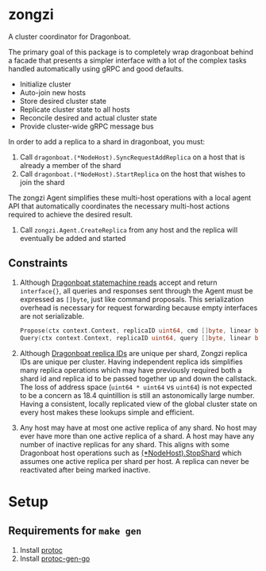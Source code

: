 # zongzi

A cluster coordinator for Dragonboat.

The primary goal of this package is to completely wrap dragonboat behind a facade that presents a simpler interface
with a lot of the complex tasks handled automatically using gRPC and good defaults.

- Initialize cluster
- Auto-join new hosts
- Store desired cluster state
- Replicate cluster state to all hosts
- Reconcile desired and actual cluster state
- Provide cluster-wide gRPC message bus

In order to add a replica to a shard in dragonboat, you must:

1. Call `dragonboat.(*NodeHost).SyncRequestAddReplica` on a host that is already a member of the shard
2. Call `dragonboat.(*NodeHost).StartReplica` on the host that wishes to join the shard

The zongzi Agent simplifies these multi-host operations with a local agent API that automatically coordinates the
necessary multi-host actions required to achieve the desired result.

1. Call `zongzi.Agent.CreateReplica` from any host and the replica will eventually be added and started

## Constraints

1. Although [Dragonboat statemachine reads](https://pkg.go.dev/github.com/lni/dragonboat/v4#NodeHost.ReadLocalNode) 
accept and return `interface{}`, all queries and responses sent through the Agent must be expressed as `[]byte`, just
like command proposals. This serialization overhead is necessary for request forwarding because empty interfaces are
not serializable.
    ```go
    Propose(ctx context.Context, replicaID uint64, cmd []byte, linear bool) (value uint64, data []byte, err error)
    Query(ctx context.Context, replicaID uint64, query []byte, linear bool) (value uint64, data []byte, err error)
    ```

2. Although [Dragonboat replica IDs](https://pkg.go.dev/github.com/lni/dragonboat/v4#NodeHost.HasNodeInfo) are unique
per shard, Zongzi replica IDs are unique per cluster. Having independent replica ids simplifies many replica operations
which may have previously required both a shard id and replica id to be passed together up and down the callstack. The
loss of address space (`uint64 * uint64` vs `uint64`) is not expected to be a concern as 18.4 quintillion is still 
an astonomically large number. Having a consistent, locally replicated view of the global cluster state on every host
makes these lookups simple and efficient.

3. Any host may have at most one active replica of any shard. No host may ever have more than one active replica of
a shard. A host may have any number of inactive replicas for any shard. This aligns with some Dragonboat host operations
such as [(*NodeHost).StopShard](https://pkg.go.dev/github.com/lni/dragonboat/v4#NodeHost.StopShard) which assumes one
active replica per shard per host. A replica can never be reactivated after being marked inactive.

# Setup

## Requirements for `make gen`

1. Install [protoc](https://grpc.io/docs/protoc-installation/)
2. Install [protoc-gen-go](https://grpc.io/docs/languages/go/quickstart/)
